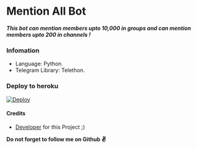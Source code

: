 # Mention All Bot
_**This bot can mention members upto 10,000 in groups and can mention members upto 200 in channels !**_

###  Infomation
- Language: Python.
- Telegram Library: Telethon.

### Deploy to heroku
[![Deploy](https://www.herokucdn.com/deploy/button.svg)](https://heroku.com/deploy?template=https://github.com/Cat-of-Tg/mention-all-bot)

#### Credits 
- [Developer](https://github.com/AnjanaMadu) for this Project ;)

**Do not forget to follow me on Github ✌️**
